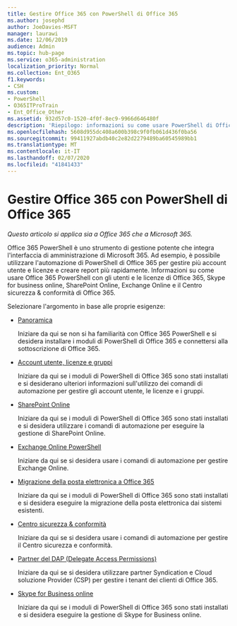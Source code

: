 ```yaml
---
title: Gestire Office 365 con PowerShell di Office 365
ms.author: josephd
author: JoeDavies-MSFT
manager: laurawi
ms.date: 12/06/2019
audience: Admin
ms.topic: hub-page
ms.service: o365-administration
localization_priority: Normal
ms.collection: Ent_O365
f1.keywords:
- CSH
ms.custom:
- PowerShell
- O365ITProTrain
- Ent_Office_Other
ms.assetid: 932d57c0-1520-4f0f-8ec9-9966d646480f
description: 'Riepilogo: informazioni su come usare PowerShell di Office 365 con utenti e licenze di Office 365, Skype for Business online, SharePoint Online, Exchange Online e il Centro sicurezza e conformità di Office 365.'
ms.openlocfilehash: 5608d955dc408a600b398c9f0fb061d436f0ba56
ms.sourcegitcommit: 99411927abdb40c2e82d2279489ba60545989bb1
ms.translationtype: MT
ms.contentlocale: it-IT
ms.lasthandoff: 02/07/2020
ms.locfileid: "41841433"
---
```

# <a name="manage-office-365-with-office-365-powershell"></a>Gestire Office 365 con PowerShell di Office 365

*Questo articolo si applica sia a Office 365 che a Microsoft 365.*

Office 365 PowerShell è uno strumento di gestione potente che integra l'interfaccia di amministrazione di Microsoft 365. Ad esempio, è possibile utilizzare l'automazione di PowerShell di Office 365 per gestire più account utente e licenze e creare report più rapidamente. Informazioni su come usare Office 365 PowerShell con gli utenti e le licenze di Office 365, Skype for business online, SharePoint Online, Exchange Online e il Centro sicurezza & conformità di Office 365.
  
Selezionare l'argomento in base alle proprie esigenze:
  
- [Panoramica](getting-started-with-office-365-powershell.md)

    Iniziare da qui se non si ha familiarità con Office 365 PowerShell e si desidera installare i moduli di PowerShell di Office 365 e connettersi alla sottoscrizione di Office 365.

- [Account utente, licenze e gruppi](manage-user-accounts-and-licenses-with-office-365-powershell.md)

    Iniziare da qui se i moduli di PowerShell di Office 365 sono stati installati e si desiderano ulteriori informazioni sull'utilizzo dei comandi di automazione per gestire gli account utente, le licenze e i gruppi.

- [SharePoint Online](https://docs.microsoft.com/office365/enterprise/powershell/manage-sharepoint-online-with-office-365-powershell)

    Iniziare da qui se i moduli di PowerShell di Office 365 sono stati installati e si desidera utilizzare i comandi di automazione per eseguire la gestione di SharePoint Online.

- [Exchange Online PowerShell](https://docs.microsoft.com/powershell/exchange/exchange-online/exchange-online-powershell)

    Iniziare da qui se si desidera usare i comandi di automazione per gestire Exchange Online.

- [Migrazione della posta elettronica a Office 365](use-powershell-for-email-migration-to-office-365.md)

    Iniziare da qui se i moduli di PowerShell di Office 365 sono stati installati e si desidera eseguire la migrazione della posta elettronica dai sistemi esistenti.

- [Centro sicurezza & conformità](https://docs.microsoft.com/powershell/exchange/office-365-scc/office-365-scc-powershell)

    Iniziare da qui se si desidera usare i comandi di automazione per gestire il Centro sicurezza e conformità.

- [Partner del DAP (Delegate Access Permissions)](manage-office-365-with-windows-powershell-for-delegated-access-permissions-dap-p.md)

    Iniziare da qui se si desidera utilizzare partner Syndication e Cloud soluzione Provider (CSP) per gestire i tenant dei clienti di Office 365.

- [Skype for Business online](manage-skype-for-business-online-with-office-365-powershell.md)

    Iniziare da qui se i moduli di PowerShell di Office 365 sono stati installati e si desidera eseguire la gestione di Skype for Business online.
